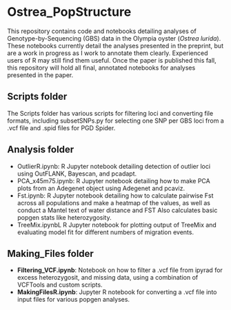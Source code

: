# Ostrea_PopStructure
This repository contains code and notebooks detailing analyses of Genotype-by-Sequencing (GBS) data in the Olympia oyster (*Ostrea lurida*). These notebooks currently detail the analyses presented in the preprint, but are a work in progress as I work to annotate them clearly. Experienced users of R may still find them useful. Once the paper is published this fall, this repository will hold all final, annotated notebooks for analyses presented in the paper.

## Scripts folder
The Scripts folder has various scripts for filtering loci and converting file formats, including subsetSNPs.py for selecting one SNP per GBS loci from a .vcf file and .spid files for PGD Spider.

## Analysis folder
* OutlierR.ipynb: R Jupyter notebook detailing detection of outlier loci using OutFLANK, Bayescan, and pcadapt. 
* PCA_x45m75.ipynb: R Jupyter notebook detailing how to make PCA plots from an Adegenet object using Adegenet and pcaviz.
* Fst.ipynb: R Jupyter notebook detailing how to calculate pairwise Fst across all populations and make a heatmap of the values, as well as conduct a Mantel text of water distance and FST Also calculates basic popgen stats like heterozygosity.
* TreeMix.ipynbL R Jupyter notebook for plotting output of TreeMix and evaluating model fit for different numbers of migration events.

## Making_Files folder
*  **Filtering_VCF.ipynb**: Notebook on how to filter a .vcf file from ipyrad for excess heterozygosit, and missing data, using a combination of VCFTools and custom scripts.
*  **MakingFilesR.ipynb**: Jupyter R notebook for converting a .vcf file into input files for various popgen analyses.




